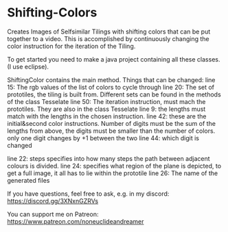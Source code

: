 # Shifting-Colors
Creates Images of Selfsimilar Tilings with shifting colors that can be put together to a video.
This is accomplished by continuously changing the color instruction for the iteration of the Tiling.

To get started you need to make a java project containing all these classes. (I use eclipse).

ShiftingColor contains the main method.
Things that can be changed:
line 15: The rgb values of the list of colors to cycle through
line 20: The set of prototiles, the tiling is built from. Different sets can be found in the methods of the class Tesselate
line 50: The iteration instruction, must mach the prototiles. They are also in the class Tesselate
line 9: the lengths must match with the lengths in the chosen instruction.
line 42: these are the initial&second color instructions. Number of digits must be the sum of the lengths from above, the digits must be smaller than the number of colors.
          only one digit changes by +1 between the two
line 44: which digit is changed 

line 22: steps specifies into how many steps the path between adjacent colours is divided.
line 24: specifies what region of the plane is depicted, to get a full image, it all has to lie within the prototile
line 26: The name of the generated files 


If you have questions, feel free to ask, e.g. in my discord: https://discord.gg/3XNxnGZRVs

You can support me on Patreon: https://www.patreon.com/noneuclideandreamer
